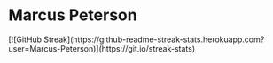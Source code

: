 <h1>Marcus Peterson</h1>
[![GitHub Streak](https://github-readme-streak-stats.herokuapp.com?user=Marcus-Peterson)](https://git.io/streak-stats)
